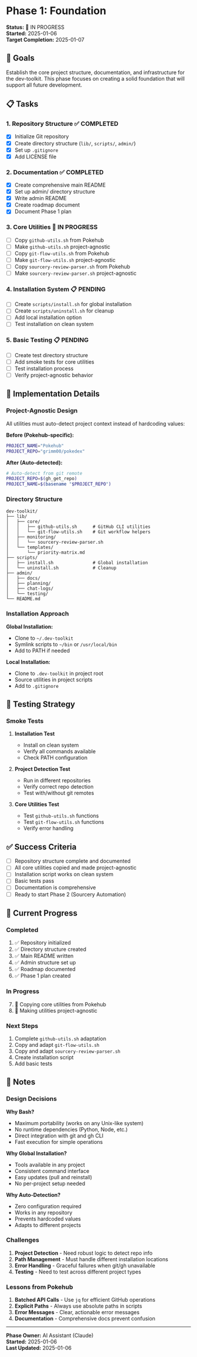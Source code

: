 # Phase 1: Foundation

**Status:** 🚧 IN PROGRESS  
**Started:** 2025-01-06  
**Target Completion:** 2025-01-07

## 🎯 Goals

Establish the core project structure, documentation, and infrastructure for the dev-toolkit. This phase focuses on creating a solid foundation that will support all future development.

## 📋 Tasks

### 1. Repository Structure ✅ COMPLETED
- [x] Initialize Git repository
- [x] Create directory structure (`lib/`, `scripts/`, `admin/`)
- [x] Set up `.gitignore`
- [x] Add LICENSE file

### 2. Documentation ✅ COMPLETED
- [x] Create comprehensive main README
- [x] Set up admin/ directory structure
- [x] Write admin README
- [x] Create roadmap document
- [x] Document Phase 1 plan

### 3. Core Utilities 🚧 IN PROGRESS
- [ ] Copy `github-utils.sh` from Pokehub
- [ ] Make `github-utils.sh` project-agnostic
- [ ] Copy `git-flow-utils.sh` from Pokehub
- [ ] Make `git-flow-utils.sh` project-agnostic
- [ ] Copy `sourcery-review-parser.sh` from Pokehub
- [ ] Make `sourcery-review-parser.sh` project-agnostic

### 4. Installation System 📋 PENDING
- [ ] Create `scripts/install.sh` for global installation
- [ ] Create `scripts/uninstall.sh` for cleanup
- [ ] Add local installation option
- [ ] Test installation on clean system

### 5. Basic Testing 📋 PENDING
- [ ] Create test directory structure
- [ ] Add smoke tests for core utilities
- [ ] Test installation process
- [ ] Verify project-agnostic behavior

## 🎨 Implementation Details

### Project-Agnostic Design

All utilities must auto-detect project context instead of hardcoding values:

**Before (Pokehub-specific):**
```bash
PROJECT_NAME="Pokehub"
PROJECT_REPO="grimm00/pokedex"
```

**After (Auto-detected):**
```bash
# Auto-detect from git remote
PROJECT_REPO=$(gh_get_repo)
PROJECT_NAME=$(basename "$PROJECT_REPO")
```

### Directory Structure

```
dev-toolkit/
├── lib/
│   ├── core/
│   │   ├── github-utils.sh      # GitHub CLI utilities
│   │   └── git-flow-utils.sh    # Git workflow helpers
│   ├── monitoring/
│   │   └── sourcery-review-parser.sh
│   └── templates/
│       └── priority-matrix.md
├── scripts/
│   ├── install.sh               # Global installation
│   └── uninstall.sh             # Cleanup
├── admin/
│   ├── docs/
│   ├── planning/
│   ├── chat-logs/
│   └── testing/
└── README.md
```

### Installation Approach

**Global Installation:**
- Clone to `~/.dev-toolkit`
- Symlink scripts to `~/bin` or `/usr/local/bin`
- Add to PATH if needed

**Local Installation:**
- Clone to `.dev-toolkit` in project root
- Source utilities in project scripts
- Add to `.gitignore`

## 🧪 Testing Strategy

### Smoke Tests
1. **Installation Test**
   - Install on clean system
   - Verify all commands available
   - Check PATH configuration

2. **Project Detection Test**
   - Run in different repositories
   - Verify correct repo detection
   - Test with/without git remotes

3. **Core Utilities Test**
   - Test `github-utils.sh` functions
   - Test `git-flow-utils.sh` functions
   - Verify error handling

## ✅ Success Criteria

- [ ] Repository structure complete and documented
- [ ] All core utilities copied and made project-agnostic
- [ ] Installation script works on clean system
- [ ] Basic tests pass
- [ ] Documentation is comprehensive
- [ ] Ready to start Phase 2 (Sourcery Automation)

## 🚧 Current Progress

### Completed
1. ✅ Repository initialized
2. ✅ Directory structure created
3. ✅ Main README written
4. ✅ Admin structure set up
5. ✅ Roadmap documented
6. ✅ Phase 1 plan created

### In Progress
7. 🚧 Copying core utilities from Pokehub
8. 🚧 Making utilities project-agnostic

### Next Steps
1. Complete `github-utils.sh` adaptation
2. Copy and adapt `git-flow-utils.sh`
3. Copy and adapt `sourcery-review-parser.sh`
4. Create installation script
5. Add basic tests

## 📝 Notes

### Design Decisions

**Why Bash?**
- Maximum portability (works on any Unix-like system)
- No runtime dependencies (Python, Node, etc.)
- Direct integration with git and gh CLI
- Fast execution for simple operations

**Why Global Installation?**
- Tools available in any project
- Consistent command interface
- Easy updates (pull and reinstall)
- No per-project setup needed

**Why Auto-Detection?**
- Zero configuration required
- Works in any repository
- Prevents hardcoded values
- Adapts to different projects

### Challenges

1. **Project Detection** - Need robust logic to detect repo info
2. **Path Management** - Must handle different installation locations
3. **Error Handling** - Graceful failures when git/gh unavailable
4. **Testing** - Need to test across different project types

### Lessons from Pokehub

1. **Batched API Calls** - Use `jq` for efficient GitHub operations
2. **Explicit Paths** - Always use absolute paths in scripts
3. **Error Messages** - Clear, actionable error messages
4. **Documentation** - Comprehensive docs prevent confusion

---

**Phase Owner:** AI Assistant (Claude)  
**Started:** 2025-01-06  
**Last Updated:** 2025-01-06
